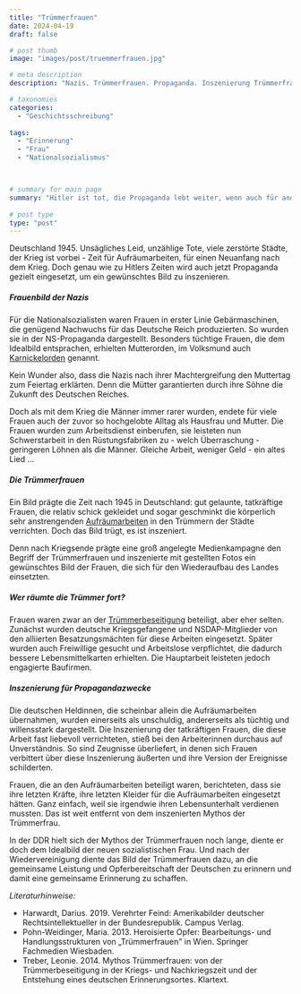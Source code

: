 ```yaml
---
title: "Trümmerfrauen"
date: 2024-04-19
draft: false

# post thumb
image: "images/post/truemmerfrauen.jpg"

# meta description
description: "Nazis. Trümmerfrauen. Propaganda. Inszenierung Trümmerfrauen. Frauenbild Nazis. NS-Propaganda. Mutterorden. Mutterkreuz. Karnickelorden. Karnickelkreuz. Muttertag als Feiertag der Nazis. Hitler. Nationalsozialismus. Deutschland nach 1945. DDR Trümmerfrauen. Erinnerung schaffen."

# taxonomies
categories:
  - "Geschichtsschreibung"
  
tags:
  - "Erinnerung"
  - "Frau"
  - "Nationalsozialismus"



# summary for main page
summary: "Hitler ist tot, die Propaganda lebt weiter, wenn auch für andere Zwecke: die Inszenierung der Trümmerfrauen in Deutschland nach 1945." 
  
# post type
type: "post"
---
```


Deutschland 1945. Unsägliches Leid, unzählige Tote, viele zerstörte Städte, der Krieg ist vorbei - Zeit für Aufräumarbeiten, für einen Neuanfang nach dem Krieg. Doch genau wie zu Hitlers Zeiten wird auch jetzt Propaganda gezielt eingesetzt, um ein gewünschtes Bild zu inszenieren.

##### Frauenbild der Nazis

Für die Nationalsozialisten waren Frauen in erster Linie Gebärmaschinen, die genügend Nachwuchs für das Deutsche Reich produzierten. So wurden sie in der NS-Propaganda dargestellt. Besonders tüchtige Frauen, die dem Idealbild entsprachen, erhielten Mutterorden, im Volksmund auch [Karnickelorden](https://www.mdr.de/geschichte/ns-zeit/politik-gesellschaft/muttertag-mutterkreuz-frauenbild-nazis-100.html) genannt.

Kein Wunder also, dass die Nazis nach ihrer Machtergreifung den Muttertag zum Feiertag erklärten. Denn die Mütter garantierten durch ihre Söhne die Zukunft des Deutschen Reiches.

Doch als mit dem Krieg die Männer immer rarer wurden, endete für viele Frauen auch der zuvor so hochgelobte Alltag als Hausfrau und Mutter. Die Frauen wurden zum Arbeitsdienst einberufen, sie leisteten nun Schwerstarbeit in den Rüstungsfabriken zu - welch Überraschung - geringeren Löhnen als die Männer. Gleiche Arbeit, weniger Geld - ein altes Lied ...

##### Die Trümmerfrauen

Ein Bild prägte die Zeit nach 1945 in Deutschland: gut gelaunte, tatkräftige Frauen, die relativ schick gekleidet und sogar geschminkt die körperlich sehr anstrengenden [Aufräumarbeiten](https://www.deutschlandfunk.de/truemmerfrauen-studie-wer-deutschland-wirklich-vom-schutt-100.html) in den Trümmern der Städte verrichten. Doch das Bild trügt, es ist inszeniert.

Denn nach Kriegsende prägte eine groß angelegte Medienkampagne den Begriff der Trümmerfrauen und inszenierte mit gestellten Fotos ein gewünschtes Bild der Frauen, die sich für den Wiederaufbau des Landes einsetzten. 

##### Wer räumte die Trümmer fort?

Frauen waren zwar an der [Trümmerbeseitigung](https://www.deutschlandfunk.de/truemmerfrauen-den-kriegsschutt-raeumten-andere-weg-100.html) beteiligt, aber eher selten. Zunächst wurden deutsche Kriegsgefangene und NSDAP-Mitglieder von den alliierten Besatzungsmächten für diese Arbeiten eingesetzt. Später wurden auch Freiwillige gesucht und Arbeitslose verpflichtet, die dadurch bessere Lebensmittelkarten erhielten. Die Hauptarbeit leisteten jedoch engagierte Baufirmen.

##### Inszenierung für Propagandazwecke

Die deutschen Heldinnen, die scheinbar allein die Aufräumarbeiten übernahmen, wurden einerseits als unschuldig, andererseits als tüchtig und willensstark dargestellt. Die Inszenierung der tatkräftigen Frauen, die diese Arbeit fast liebevoll verrichteten, stieß bei den Arbeiterinnen durchaus auf Unverständnis. So sind Zeugnisse überliefert, in denen sich Frauen verbittert über diese Inszenierung äußerten und ihre Version der Ereignisse schilderten.

Frauen, die an den Aufräumarbeiten beteiligt waren, berichteten, dass sie ihre letzten Kräfte, ihre letzten Kleider für die Aufräumarbeiten eingesetzt hätten. Ganz einfach, weil sie irgendwie ihren Lebensunterhalt verdienen mussten. Das ist weit entfernt von dem inszenierten Mythos der Trümmerfrau.

In der DDR hielt sich der Mythos der Trümmerfrauen noch lange, diente er doch dem Idealbild der neuen sozialistischen Frau. Und nach der Wiedervereinigung diente das Bild der Trümmerfrauen dazu, an die gemeinsame Leistung und Opferbereitschaft der Deutschen zu erinnern und damit eine gemeinsame Erinnerung zu schaffen.



*Literaturhinweise:*
- Harwardt, Darius. 2019. Verehrter Feind: Amerikabilder deutscher Rechtsintellektueller in der Bundesrepublik. Campus Verlag.
- Pohn-Weidinger, Maria. 2013. Heroisierte Opfer: Bearbeitungs- und Handlungsstrukturen von „Trümmerfrauen" in Wien. Springer Fachmedien Wiesbaden.
- Treber, Leonie. 2014. Mythos Trümmerfrauen: von der Trümmerbeseitigung in der Kriegs- und Nachkriegszeit und der Entstehung eines deutschen Erinnerungsortes. Klartext.
